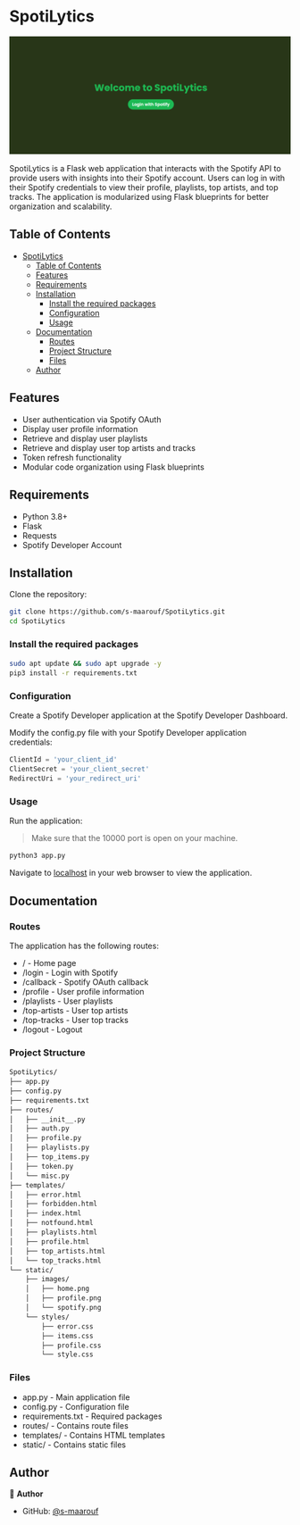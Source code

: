 # SpotiLytics

![SpotiLytics](static/images/home.png)

SpotiLytics is a Flask web application that interacts with the Spotify API to provide users with insights into their Spotify account. Users can log in with their Spotify credentials to view their profile, playlists, top artists, and top tracks. The application is modularized using Flask blueprints for better organization and scalability.

## Table of Contents

- [SpotiLytics](#spotilytics)
  - [Table of Contents](#table-of-contents)
  - [Features](#features)
  - [Requirements](#requirements)
  - [Installation](#installation)
    - [Install the required packages](#install-the-required-packages)
    - [Configuration](#configuration)
    - [Usage](#usage)
  - [Documentation](#documentation)
    - [Routes](#routes)
    - [Project Structure](#project-structure)
    - [Files](#files)
  - [Author](#author)

## Features

- User authentication via Spotify OAuth
- Display user profile information
- Retrieve and display user playlists
- Retrieve and display user top artists and tracks
- Token refresh functionality
- Modular code organization using Flask blueprints

## Requirements

- Python 3.8+
- Flask
- Requests
- Spotify Developer Account

## Installation

Clone the repository:

```sh
git clone https://github.com/s-maarouf/SpotiLytics.git
cd SpotiLytics
```

### Install the required packages

```sh
sudo apt update && sudo apt upgrade -y
pip3 install -r requirements.txt
```

### Configuration

Create a Spotify Developer application at the Spotify Developer Dashboard.

Modify the config.py file with your Spotify Developer application credentials:

```python
ClientId = 'your_client_id'
ClientSecret = 'your_client_secret'
RedirectUri = 'your_redirect_uri'
```

### Usage

Run the application:
> Make sure that the 10000 port is open on your machine.

```sh
python3 app.py
```

Navigate to [localhost](http://localhost:10000) in your web browser to view the application.

## Documentation

### Routes

The application has the following routes:

- / - Home page
- /login - Login with Spotify
- /callback - Spotify OAuth callback
- /profile - User profile information
- /playlists - User playlists
- /top-artists - User top artists
- /top-tracks - User top tracks
- /logout - Logout

### Project Structure

```sh
SpotiLytics/
├── app.py
├── config.py
├── requirements.txt
├── routes/
│   ├── __init__.py
│   ├── auth.py
│   ├── profile.py
│   ├── playlists.py
│   ├── top_items.py
│   ├── token.py
│   └── misc.py
├── templates/
│   ├── error.html
│   ├── forbidden.html
│   ├── index.html
│   ├── notfound.html
│   ├── playlists.html
│   ├── profile.html
│   ├── top_artists.html
│   └── top_tracks.html
└── static/
    ├── images/
    │   ├── home.png
    │   ├── profile.png
    │   └── spotify.png
    └── styles/
        ├── error.css
        ├── items.css
        ├── profile.css
        └── style.css
```

### Files

- app.py - Main application file
- config.py - Configuration file
- requirements.txt - Required packages
- routes/ - Contains route files
- templates/ - Contains HTML templates
- static/ - Contains static files

## Author

👤 **Author**

- GitHub: [@s-maarouf](https://github.com/s-maarouf)

